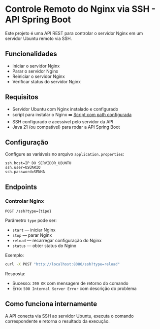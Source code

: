 # Controle Remoto do Nginx via SSH - API Spring Boot

Este projeto é uma API REST para controlar o servidor Nginx em um servidor Ubuntu remoto via SSH.

## Funcionalidades

- Iniciar o servidor Nginx
- Parar o servidor Nginx
- Reiniciar o servidor Nginx
- Verificar status do servidor Nginx

## Requisitos

- Servidor Ubuntu com Nginx instalado e configurado
- script para instalar o Nginx ➡️ [Script com path configurada](https://github.com/LucasdeMatheus/StreamServer)
- SSH configurado e acessível pelo servidor da API
- Java 21 (ou compatível) para rodar a API Spring Boot

## Configuração

Configure as variáveis no arquivo `application.properties`:

```properties
ssh.host=IP_DO_SERVIDOR_UBUNTU
ssh.user=USUARIO
ssh.password=SENHA
```

## Endpoints

### Controlar Nginx

`POST /ssh?type={tipo}`

Parâmetro `type` pode ser:

- `start` — iniciar Nginx
- `stop` — parar Nginx
- `reload` — recarregar configuração do Nginx
- `status` — obter status do Nginx

Exemplo:

```bash
curl -X POST "http://localhost:8080/ssh?type=reload"
```

Resposta:

- Sucesso: `200 OK` com mensagem de retorno do comando
- Erro: `500 Internal Server Error` com descrição do problema

## Como funciona internamente

A API conecta via SSH ao servidor Ubuntu, executa o comando correspondente e retorna o resultado da execução.

